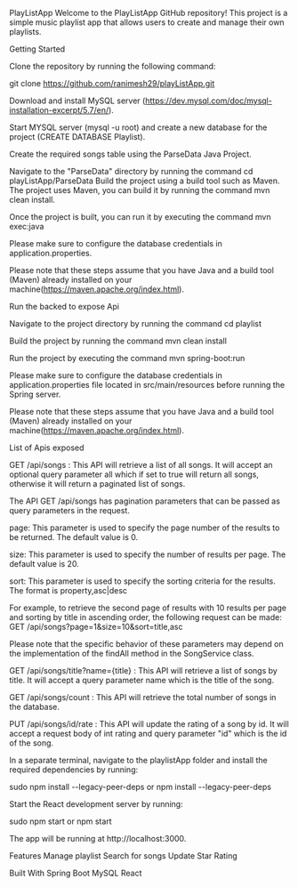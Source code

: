 PlayListApp
Welcome to the PlayListApp GitHub repository! This project is a simple music playlist app that allows users to create and manage their own playlists.

Getting Started

Clone the repository by running the following command:

git clone https://github.com/ranimesh29/playListApp.git

Download and install MySQL server (https://dev.mysql.com/doc/mysql-installation-excerpt/5.7/en/).

Start MYSQL server (mysql -u root) and create a new database for the project (CREATE DATABASE Playlist).

Create the required songs table using the ParseData Java Project.

Navigate to the "ParseData" directory by running the command cd playListApp/ParseData
Build the project using a build tool such as Maven. The project uses Maven, you can build it by running the command mvn clean install. 

Once the project is built, you can run it by executing the command mvn exec:java

Please make sure to configure the database credentials in application.properties.

Please note that these steps assume that you have Java and a build tool (Maven) already installed on your machine(https://maven.apache.org/index.html). 

Run the backed to expose Api

Navigate to the project directory by running the command cd playlist

Build the project by running the command mvn clean install

Run the project by executing the command mvn spring-boot:run

Please make sure to configure the database credentials in application.properties file located in src/main/resources before running the Spring server.

Please note that these steps assume that you have Java and a build tool (Maven) already installed on your machine(https://maven.apache.org/index.html).

List of Apis exposed

GET /api/songs : This API will retrieve a list of all songs. It will accept an optional query parameter all which if set to true will return all songs, otherwise it will return a paginated list of songs.

The API GET /api/songs has pagination parameters that can be passed as query parameters in the request.

page: This parameter is used to specify the page number of the results to be returned. The default value is 0.

size: This parameter is used to specify the number of results per page. The default value is 20.

sort: This parameter is used to specify the sorting criteria for the results. The format is property,asc|desc

For example, to retrieve the second page of results with 10 results per page and sorting by title in ascending order, the following request can be made:
GET /api/songs?page=1&size=10&sort=title,asc

Please note that the specific behavior of these parameters may depend on the implementation of the findAll method in the SongService class.

GET /api/songs/title?name={title} : This API will retrieve a list of songs by title. It will accept a query parameter name which is the title of the song.

GET /api/songs/count : This API will retrieve the total number of songs in the database.

PUT /api/songs/id/rate : This API will update the rating of a song by id. It will accept a request body of int rating and query parameter "id" which is the id of the song.

In a separate terminal, navigate to the playlistApp folder and install the required dependencies by running:

sudo npm install --legacy-peer-deps or npm install --legacy-peer-deps

Start the React development server by running:

sudo npm start or npm start

The app will be running at http://localhost:3000.


Features
Manage playlist
Search for songs
Update Star Rating

Built With
Spring Boot
MySQL
React

